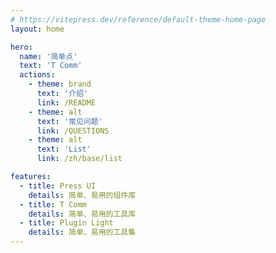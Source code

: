 ```yaml
---
# https://vitepress.dev/reference/default-theme-home-page
layout: home

hero:
  name: '简单点'
  text: 'T Comm'
  actions:
    - theme: brand
      text: '介绍'
      link: /README
    - theme: alt
      text: '常见问题'
      link: /QUESTIONS
    - theme: alt
      text: 'List'
      link: /zh/base/list

features:
  - title: Press UI
    details: 简单、易用的组件库
  - title: T Comm
    details: 简单、易用的工具库
  - title: Plugin Light
    details: 简单、易用的工具集
---
```

